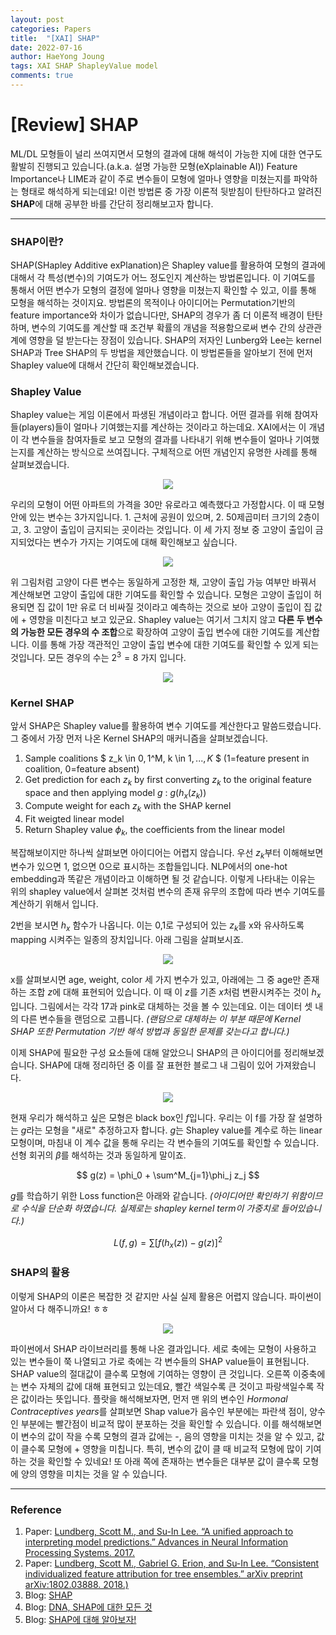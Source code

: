 ```yaml
---
layout: post
categories: Papers
title:  "[XAI] SHAP"
date: 2022-07-16
author: HaeYong Joung
tags: XAI SHAP ShapleyValue model
comments: true
---
```


[Review] SHAP
===============

ML/DL 모형들이 널리 쓰여지면서 모형의 결과에 대해 해석이 가능한 지에 대한 연구도 활발히 진행되고 있습니다.(a.k.a. 설명 가능한 모형(eXplainable AI)) Feature Importance나 LIME과 같이 주로 변수들이 모형에 얼마나 영향을 미쳤는지를 파악하는 형태로 해석하게 되는데요! 이런 방법론 중 가장 이론적 뒷받침이 탄탄하다고 알려진 **SHAP**에 대해 공부한 바를 간단히 정리해보고자 합니다.

- - -

### SHAP이란?
SHAP(SHapley Additive exPlanation)은 Shapley value를 활용하여 모형의 결과에 대해서 각 특성(변수)의 기여도가 어느 정도인지 계산하는 방법론입니다. 이 기여도를 통해서 어떤 변수가 모형의 결정에 얼마나 영향을 미쳤는지 확인할 수 있고, 이를 통해 모형을 해석하는 것이지요. 방법론의 목적이나 아이디어는 Permutation기반의 feature importance와 차이가 없습니다만, SHAP의 경우가 좀 더 이론적 배경이 탄탄하며, 변수의 기여도를 계산할 때 조건부 확률의 개념을 적용함으로써 변수 간의 상관관계에 영향을 덜 받는다는 장점이 있습니다. SHAP의 저자인 Lunberg와 Lee는 kernel SHAP과 Tree SHAP의 두 방법을 제안했습니다. 이 방법론들을 알아보기 전에 먼저 Shapley value에 대해서 간단히 확인해보겠습니다.

### Shapley Value
Shapley value는 게임 이론에서 파생된 개념이라고 합니다. 어떤 결과를 위해 참여자들(players)들이 얼마나 기여했는지를 계산하는 것이라고 하는데요. XAI에서는 이 개념이 각 변수들을 참여자들로 보고 모형의 결과를 나타내기 위해 변수들이 얼마나 기여했는지를 계산하는 방식으로 쓰여집니다. 구체적으로 어떤 개념인지 유명한 사례를 통해 살펴보겠습니다.

<p align="center">
  <img src="https://decision-J.github.io/assets/Post Images/Shapley1.png"/>
</p>

우리의 모형이 어떤 아파트의 가격을 30만 유로라고 예측했다고 가정합시다. 이 때 모형 안에 있는 변수는 3가지입니다. 1. 근처에 공원이 있으며, 2. 50제곱미터 크기의 2층이고, 3. 고양이 출입이 금지되는 곳이라는 것입니다. 이 세 가지 정보 중 고양이 출입이 금지되었다는 변수가 가지는 기여도에 대해 확인해보고 싶습니다.

<p align="center">
  <img src="https://decision-J.github.io/assets/Post Images/Shapley2.png"/>
</p>

위 그림처럼 고양이 다른 변수는 동일하게 고정한 채, 고양이 출입 가능 여부만 바꿔서 계산해보면 고양이 출입에 대한 기여도를 확인할 수 있습니다. 모형은 고양이 출입이 허용되면 집 값이 1만 유로 더 비싸질 것이라고 예측하는 것으로 보아 고양이 출입이 집 값에 + 영향을 미친다고 보고 있군요.
Shapley value는 여기서 그치지 않고 **다른 두 변수의 가능한 모든 경우의 수 조합**으로 확장하여 고양이 출입 변수에 대한 기여도를 계산합니다. 이를 통해 가장 객관적인 고양이 출입 변수에 대한 기여도를 확인할 수 있게 되는 것입니다. 모든 경우의 수는 $2^3=8$ 가지 입니다. 

<p align="center">
  <img src="https://decision-J.github.io/assets/Post Images/Shapley3.png"/>
</p>


### Kernel SHAP
앞서 SHAP은 Shapley value를 활용하여 변수 기여도를 계산한다고 말씀드렸습니다. 그 중에서 가장 먼저 나온 Kernel SHAP의 매커니즘을 살펴보겠습니다.

1. Sample coalitions $ z_k \in ${0,1}$^M, k \in ${1,...,K}$ $ (1=feature present in coalition, 0=feature absent)
2. Get prediction for each $z_k$ by first converting $z_k$ to the original feature space and then applying model $g$ : $g(h_x(z_k))$
3. Compute weight for each $z_k$ with the SHAP kernel
4. Fit weigted linear model
5. Return Shapley value $\phi_k$, the coefficients from the linear model

복잡해보이지만 하나씩 살펴보면 아이디어는 어렵지 않습니다. 우선 $z_k$부터 이해해보면 변수가 있으면 1, 없으면 0으로 표시하는 조합들입니다. NLP에서의 one-hot embedding과 똑같은 개념이라고 이해하면 될 것 같습니다. 이렇게 나타내는 이유는 위의 shapley value에서 살펴본 것처럼 변수의 존재 유무의 조합에 따라 변수 기여도를 계산하기 위해서 입니다. 

2번을 보시면 $h_x$ 함수가 나옵니다. 이는 0,1로 구성되어 있는 $z_k$를 x와 유사하도록 mapping 시켜주는 일종의 장치입니다. 아래 그림을 살펴보시죠.

<p align="center">
  <img src="https://decision-J.github.io/assets/Post Images/SHAP.png"/>
</p>

x를 살펴보시면 age, weight, color 세 가지 변수가 있고, 아래에는 그 중 age만 존재하는 조합 $z$에 대해 표현되어 있습니다. 이 때 이 $z$를 기존 $x$처럼 변환시켜주는 것이 $h_x$입니다. 그림에서는 각각 17과 pink로 대체하는 것을 볼 수 있는데요. 이는 데이터 셋 내의 다른 변수들을 랜덤으로 고릅니다. *(랜덤으로 대체하는 이 부분 때문에 Kernel SHAP 또한 Permutation 기반 해석 방법과 동일한 문제를 갖는다고 합니다.)*

이제 SHAP에 필요한 구성 요소들에 대해 알았으니 SHAP의 큰 아이디어를 정리해보겠습니다. SHAP에 대해 정리하던 중 이를 잘 표현한 블로그 내 그림이 있어 가져왔습니다.

<p align="center">
  <img src="https://decision-J.github.io/assets/Post Images/SHAP2.png"/>
</p>

현재 우리가 해석하고 싶은 모형은 black box인 $f$입니다. 우리는 이 f를 가장 잘 설명하는 $g$라는 모형을 "새로" 추정하고자 합니다. $g$는 Shapley value를 계수로 하는 linear 모형이며, 마침내 이 계수 값을 통해 우리는 각 변수들의 기여도를 확인할 수 있습니다. 선형 회귀의 $\beta$를 해석하는 것과 동일하게 말이죠.

$$
g(z) = \phi_0 + \sum^M_{j=1}\phi_j z_j 
$$

$g$를 학습하기 위한 Loss function은 아래와 같습니다. *(아이디어만 확인하기 위함이므로 수식을 단순화 하였습니다. 실제로는 shapley kernel term이 가중치로 들어있습니다.)*

$$
L(f, g) = \sum[f(h_x(z))-g(z)]^2
$$

### SHAP의 활용
이렇게 SHAP의 이론은 복잡한 것 같지만 사실 실제 활용은 어렵지 않습니다. 파이썬이 알아서 다 해주니까요! ㅎㅎ

<p align="center">
  <img src="https://decision-J.github.io/assets/Post Images/SHAP3.png"/>
</p>

파이썬에서 SHAP 라이브러리를 통해 나온 결과입니다. 세로 축에는 모형이 사용하고 있는 변수들이 쭉 나열되고 가로 축에는 각 변수들의 SHAP value들이 표현됩니다. SHAP value의 절대값이 클수록 모형에 기여하는 영향이 큰 것입니다. 오른쪽 이중축에는 변수 자체의 값에 대해 표현되고 있는데요, 빨간 색일수록 큰 것이고 파랑색일수록 작은 값이라는 뜻입니다. 플랏을 해석해보자면, 먼저 맨 위의 변수인 *Hormonal Contraceptives years*를 살펴보면 Shap value가 음수인 부분에는 파란색 점이, 양수인 부분에는 빨간점이 비교적 많이 분포하는 것을 확인할 수 있습니다. 이를 해석해보면 이 변수의 값이 작을 수록 모형의 결과 값에는 -, 음의 영향을 미치는 것을 알 수 있고, 값이 클수록 모형에 + 영향을 미칩니다. 특히, 변수의 값이 클 때 비교적 모형에 많이 기여하는 것을 확인할 수 있네요! 
또 아래 쪽에 존재하는 변수들은 대부분 값이 클수록 모형에 양의 영향을 미치는 것을 알 수 있습니다. 

- - -
### Reference

1. Paper: [Lundberg, Scott M., and Su-In Lee. “A unified approach to interpreting model predictions.” Advances in Neural Information Processing Systems. 2017.](https://arxiv.org/abs/1705.07874)
2. Paper: [Lundberg, Scott M., Gabriel G. Erion, and Su-In Lee. “Consistent individualized feature attribution for tree ensembles.” arXiv preprint arXiv:1802.03888. 2018.)](https://arxiv.org/abs/1802.03888)
3. Blog: [SHAP](https://christophm.github.io/interpretable-ml-book/shap.html) 
4. Blog: [DNA, SHAP에 대한 모든 것](https://datanetworkanalysis.github.io/2019/12/24/shap2#fnref:1)
5. Blog: [SHAP에 대해 알아보자!](https://moondol-ai.tistory.com/378)



